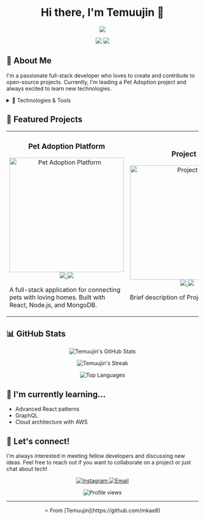 <h1 align="center">Hi there, I'm Temuujin 👋</h1>

<p align="center">
  <img src="https://readme-typing-svg.herokuapp.com/?lines=Full-stack+Developer;Open+Source+Enthusiast;Always+learning+new+things&font=Fira%20Code&center=true&width=380&height=50">
</p>

<p align="center">
  <a href="mailto:mkae.dev@gmail.com"><img src="https://img.shields.io/badge/Email-mkae.dev%40gmail.com-blue?style=flat-square&logo=gmail"></a>
  <a href="https://instagram.com/mkae8"><img src="https://img.shields.io/badge/Instagram-@mkae8-red?style=flat-square&logo=instagram"></a>
</p>

## 🚀 About Me

I'm a passionate full-stack developer who loves to create and contribute to open-source projects. Currently, I'm leading a Pet Adoption project and always excited to learn new technologies.

<details>
<summary>🔧 Technologies & Tools</summary>

![JavaScript](https://img.shields.io/badge/-JavaScript-F7DF1E?style=flat-square&logo=javascript&logoColor=black)
![React](https://img.shields.io/badge/-React-61DAFB?style=flat-square&logo=react&logoColor=black)
![Node.js](https://img.shields.io/badge/-Node.js-339933?style=flat-square&logo=node.js&logoColor=white)
![MongoDB](https://img.shields.io/badge/-MongoDB-47A248?style=flat-square&logo=mongodb&logoColor=white)
![Express.js](https://img.shields.io/badge/-Express.js-000000?style=flat-square&logo=express&logoColor=white)
![Next.js](https://img.shields.io/badge/-Next.js-000000?style=flat-square&logo=next.js&logoColor=white)

</details>

## 🌟 Featured Projects

<table>
  <tr>
    <td width="50%">
      <h3 align="center">Pet Adoption Platform</h3>
      <p align="center">
        <a href="https://github.com/mkae8/pet-adoption" target="_blank">
          <img src="https://via.placeholder.com/300x200?text=Pet+Adoption+Platform" width="300" alt="Pet Adoption Platform">
        </a>
        <span> <a href="https://github.com/mkae8/pet-adoption" target="_blank">
          <img src="https://img.shields.io/badge/-Repo-000?style=flat-square&logo=github&logoColor=white">
        </a>
        <a href="https://pet-adoption-demo.vercel.app" target="_blank">
          <img src="https://img.shields.io/badge/-Demo-FF5722?style=flat-square&logo=vercel&logoColor=white">
        </a> </span>
        <p>A full-stack application for connecting pets with loving homes. Built with React, Node.js, and MongoDB.</p>
      </p>
    </td>
    <td width="50%">
      <h3 align="center">Project 2</h3>
      <p align="center">
        <a href="https://github.com/mkae8/project-2" target="_blank">
          <img src="https://via.placeholder.com/300x200?text=Project+2" width="300" alt="Project 2">
        </a>
        <span> <a href="https://github.com/mkae8/project-2" target="_blank">
          <img src="https://img.shields.io/badge/-Repo-000?style=flat-square&logo=github&logoColor=white">
        </a>
        <a href="https://project-2-demo.vercel.app" target="_blank">
          <img src="https://img.shields.io/badge/-Demo-FF5722?style=flat-square&logo=vercel&logoColor=white">
        </a> </span>
        <p>Brief description of Project 2.</p>
      </p>
    </td>
  </tr>
</table>

## 📊 GitHub Stats

<p align="center">
  <img src="https://github-readme-stats.vercel.app/api?username=mkae8&show_icons=true&theme=radical" alt="Temuujin's GitHub Stats" />
</p>

<p align="center">
  <img src="https://github-readme-streak-stats.herokuapp.com/?user=mkae8&theme=radical" alt="Temuujin's Streak" />
</p>

<p align="center">
  <img src="https://github-readme-stats.vercel.app/api/top-langs/?username=mkae8&layout=compact&theme=radical" alt="Top Languages" />
</p>

## 🌱 I'm currently learning...

- Advanced React patterns
- GraphQL
- Cloud architecture with AWS

## 💬 Let's connect!

I'm always interested in meeting fellow developers and discussing new ideas. Feel free to reach out if you want to collaborate on a project or just chat about tech!

<p align="center">
  <a href="https://instagram.com/mkae8">
    <img src="https://img.shields.io/badge/-Instagram-E4405F?style=for-the-badge&logo=instagram&logoColor=white" alt="Instagram" />
  </a>
  <a href="mailto:mkae.dev@gmail.com">
    <img src="https://img.shields.io/badge/-Email-D14836?style=for-the-badge&logo=gmail&logoColor=white" alt="Email" />
  </a>
</p>

<p align="center">
  <img src="https://komarev.com/ghpvc/?username=mkae8&color=blueviolet&style=flat-square&label=Profile+Views" alt="Profile views" />
</p>

---

<p align="center">⭐️ From [Temuujin](https://github.com/mkae8)</p>
